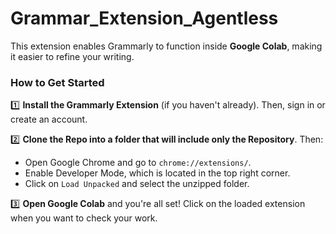 # Grammar_Extension_Agentless
This extension enables Grammarly to function inside **Google Colab**, making it easier to refine your writing.
### **How to Get Started**
:one: **Install the Grammarly Extension** (if you haven't already). Then, sign in or create an account.

:two: **Clone the Repo into a folder that will include only the Repository**. Then:
  - Open Google Chrome and go to `chrome://extensions/`.
  - Enable Developer Mode, which is located in the top right corner.
  - Click on `Load Unpacked` and select the unzipped folder.

:three: **Open Google Colab** and you're all set! Click on the loaded extension when you want to check your work.
